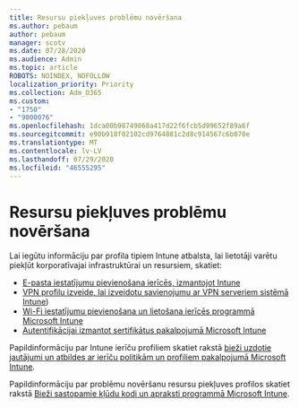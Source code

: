 ```yaml
---
title: Resursu piekļuves problēmu novēršana
ms.author: pebaum
author: pebaum
manager: scotv
ms.date: 07/28/2020
ms.audience: Admin
ms.topic: article
ROBOTS: NOINDEX, NOFOLLOW
localization_priority: Priority
ms.collection: Adm_O365
ms.custom:
- "1750"
- "9000076"
ms.openlocfilehash: 1dca00b98749868a417d22f6fcb5d99652f89a6f
ms.sourcegitcommit: e90b918f02102cd9764881c2d8c914567c6b070e
ms.translationtype: MT
ms.contentlocale: lv-LV
ms.lasthandoff: 07/29/2020
ms.locfileid: "46555295"
---
```

# <a name="troubleshoot-resource-access-issues"></a>Resursu piekļuves problēmu novēršana

Lai iegūtu informāciju par profila tipiem Intune atbalsta, lai lietotāji varētu piekļūt korporatīvajai infrastruktūrai un resursiem, skatiet:

- [E-pasta iestatījumu pievienošana ierīcēs, izmantojot Intune](https://docs.microsoft.com/intune/email-settings-configure)
- [VPN profilu izveide, lai izveidotu savienojumu ar VPN serveriem sistēmā Intune](https://docs.microsoft.com/intune/vpn-settings-configure))
- [Wi-Fi iestatījumu pievienošana un lietošana ierīcēs programmā Microsoft Intune](https://docs.microsoft.com/intune/wi-fi-settings-configure)
- [Autentifikācijai izmantot sertifikātus pakalpojumā Microsoft Intune](https://docs.microsoft.com/intune/certificates-configure)

Papildinformāciju par Intune ierīču profiliem skatiet rakstā [bieži uzdotie jautājumi un atbildes ar ierīču politikām un profiliem pakalpojumā Microsoft Intune](https://docs.microsoft.com/intune/device-profile-troubleshoot).

Papildinformāciju par problēmu novēršanu resursu piekļuves profilos skatiet rakstā [Bieži sastopamie kļūdu kodi un apraksti programmā Microsoft Intune](https://docs.microsoft.com/intune/troubleshoot-company-resource-access-problems).
